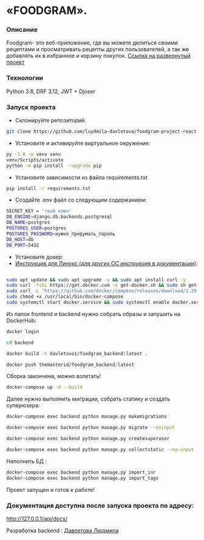 # «FOODGRAM».
 ### Описание
Foodgram- это веб-приложение, где вы можете делиться своими рецептами и просматривать рецепты других пользователей,
а так же добавлять их в избранное и корзину покупок.
[Ссылка на развернутый проект]()


 ### Технологии
 Python 3.8, DRF 3.12, JWT + Djoser
### Запуск проекта 
 - Склонируйте репозиторий.
 ```bash
 git clone https://github.com/luydmila-davletova/foodgram-project-react
 ```
 - Установите и активируйте виртуальное окружение:
 ```bash
 py -3.8 -m venv venv
 venv/Scripts/activate
 python -m pip install --upgrade pip
 ```
 - Установите зависимости из файла requirements.txt
 ```bash
 pip install -r requirements.txt
 ```
- Создайте .env файл со следующим содержанием:
 ```bash
SECRET_KEY = 'твой ключ'
DB_ENGINE=django.db.backends.postgresql
DB_NAME=postgres
POSTGRES_USER=postgres
POSTGRES_PASSWORD=нужно_придумать_пароль
DB_HOST=db
DB_PORT=5432
 ```
- Установите докер:
- [Инструкция для Линукс (для других ОС инструкция в документации)](https://docs.docker.com/desktop/install/mac-install/):
 ```bash

sudo apt update && sudo apt upgrade -y && sudo apt install curl -y
sudo curl -fsSL https://get.docker.com -o get-docker.sh && sudo sh get-docker.sh && sudo rm get-docker.sh
sudo curl -L "https://github.com/docker/compose/releases/download/1.29.2/docker-compose-$(uname -s)-$(uname -m)" -o /usr/local/bin/docker-compose
sudo chmod +x /usr/local/bin/docker-compose
sudo systemctl start docker.service && sudo systemctl enable docker.service
 ```
Из папок frontend и backend нужно собрать образы и запушить на DockerHub:
```bash
docker login
 ```
```bash
cd backend
 ```
```bash
docker build -t davletova1/foodgram_backend:latest .
 ```
```bash
docker push themasterid/foodgram_backend:latest
 ```
Сборка закончена, можно взлетать!
```bash
docker-compose up -d --build
 ```
Далее нужно выполнить миграции, собрать статику и создать суперюзера:
```bash
docker-compose exec backend python manage.py makemigrations
 ```
```bash
docker-compose exec backend python manage.py migrate --noinput
 ```
```bash
docker-compose exec backend python manage.py createsuperuser
 ```
```bash
docker-compose exec backend python manage.py collectstatic --no-input
 ```
Наполнить БД :
```bash
docker-compose exec backend python manage.py import_inr
docker-compose exec backend python manage.py import_tags
 ```
Проект запущен и готов к работе!

### Документация доступна после запуска проекта по адресу:
http://127.0.0.1/api/docs/

Разработка backend : [Давлетова Людмила](https://github.com/luydmila-davletova)

